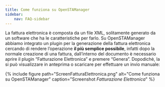 ```yaml
---
title: Come funziona su OpenSTAManager
sidebar:
    nav: FAQ-sidebar
---
```


La fattura elettronica è composta da un file XML, solitamente generato da un software che ha le caratteristiche per farlo. Su OpenSTAManager abbiamo integrato un plugin per la generazione della fattura elettronica cercando di rendere l’operazione **il più semplice possibile**, infatti dopo la normale creazione di una fattura, dall’interno del documento è necessario aprire il plugin “Fatturazione Elettronica”  e premere “Genera”. Dopodichè, la si può visualizzare in anteprima o scaricare per effettuare un invio manuale:

{% include figure path="ScreenFatturaElettronica.png" alt="Come funziona su OpenSTAManager" caption="Screenshot *Fatturazione Elettronica*" %}

